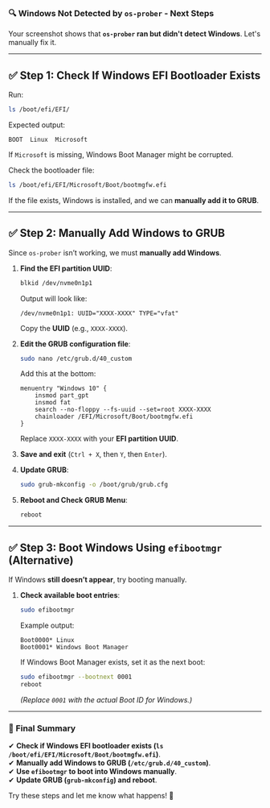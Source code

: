### **🔍 Windows Not Detected by `os-prober` - Next Steps**
Your screenshot shows that **`os-prober` ran but didn't detect Windows**. Let's manually fix it.

---

## **✅ Step 1: Check If Windows EFI Bootloader Exists**
Run:
```bash
ls /boot/efi/EFI/
```
Expected output:
```
BOOT  Linux  Microsoft
```
If `Microsoft` is missing, Windows Boot Manager might be corrupted.

Check the bootloader file:
```bash
ls /boot/efi/EFI/Microsoft/Boot/bootmgfw.efi
```
If the file exists, Windows is installed, and we can **manually add it to GRUB**.

---

## **✅ Step 2: Manually Add Windows to GRUB**
Since `os-prober` isn’t working, we must **manually add Windows**.

1. **Find the EFI partition UUID**:
   ```bash
   blkid /dev/nvme0n1p1
   ```
   Output will look like:
   ```
   /dev/nvme0n1p1: UUID="XXXX-XXXX" TYPE="vfat"
   ```
   Copy the **UUID** (e.g., `XXXX-XXXX`).

2. **Edit the GRUB configuration file**:
   ```bash
   sudo nano /etc/grub.d/40_custom
   ```
   Add this at the bottom:
   ```
   menuentry "Windows 10" {
       insmod part_gpt
       insmod fat
       search --no-floppy --fs-uuid --set=root XXXX-XXXX
       chainloader /EFI/Microsoft/Boot/bootmgfw.efi
   }
   ```
   Replace `XXXX-XXXX` with your **EFI partition UUID**.

3. **Save and exit** (`Ctrl + X`, then `Y`, then `Enter`).

4. **Update GRUB**:
   ```bash
   sudo grub-mkconfig -o /boot/grub/grub.cfg
   ```

5. **Reboot and Check GRUB Menu**:
   ```bash
   reboot
   ```

---

## **✅ Step 3: Boot Windows Using `efibootmgr` (Alternative)**
If Windows **still doesn’t appear**, try booting manually.

1. **Check available boot entries**:
   ```bash
   sudo efibootmgr
   ```
   Example output:
   ```
   Boot0000* Linux
   Boot0001* Windows Boot Manager
   ```
   If Windows Boot Manager exists, set it as the next boot:
   ```bash
   sudo efibootmgr --bootnext 0001
   reboot
   ```
   *(Replace `0001` with the actual Boot ID for Windows.)*

---

### **🎯 Final Summary**
✔ **Check if Windows EFI bootloader exists (`ls /boot/efi/EFI/Microsoft/Boot/bootmgfw.efi`)**.  
✔ **Manually add Windows to GRUB (`/etc/grub.d/40_custom`)**.  
✔ **Use `efibootmgr` to boot into Windows manually**.  
✔ **Update GRUB (`grub-mkconfig`) and reboot**.  

Try these steps and let me know what happens! 🚀
